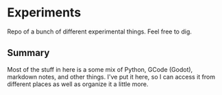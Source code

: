 # Experiments
Repo of a bunch of different experimental things. Feel free to dig.

## Summary
Most of the stuff in here is a some mix of Python, GCode (Godot), markdown notes, and other things. I've put it here, so I can access it from different places as well as organize it a little more.
